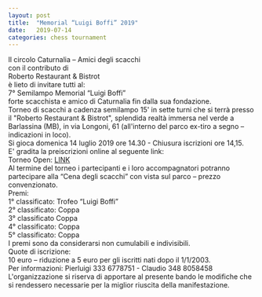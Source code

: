 ```yaml
---
layout: post
title:  "Memorial “Luigi Boffi” 2019"
date:   2019-07-14
categories: chess tournament
---
```

Il circolo Caturnalia – Amici degli scacchi  
con il contributo di  
Roberto Restaurant & Bistrot  
è lieto di invitare tutti al:  
7° Semilampo Memorial “Luigi Boffi”  
forte scacchista e amico di Caturnalia fin dalla sua fondazione.  
Torneo di scacchi a cadenza semilampo 15' in sette turni che si terrà presso il "Roberto Restaurant & Bistrot", splendida realtà immersa nel verde a Barlassina (MB), in via Longoni, 61 (all'interno del parco ex-tiro a segno – indicazioni in loco).  
Si gioca domenica 14 luglio 2019 ore 14.30 - Chiusura iscrizioni ore 14,15.  
E' gradita la preiscrizioni online al seguente link:  
Torneo Open: [LINK](http://vesus.org/tournaments/7deg-memorial-quotluigi-boffiquot/)  
Al termine del torneo i partecipanti e i loro accompagnatori potranno partecipare alla “Cena degli scacchi” con vista sul parco – prezzo convenzionato.  
Premi:  
1° classificato: Trofeo “Luigi Boffi”  
2° classificato: Coppa  
3° classificato  Coppa  
4° classificato: Coppa  
5° classificato: Coppa  
I premi sono da considerarsi non cumulabili e indivisibili.  
Quote di iscrizione:  
10 euro – riduzione a 5 euro per gli iscritti nati dopo il 1/1/2003.  
Per informazioni: Pierluigi 333 6778751 - Claudio 348 8058458  
L'organizzazione si riserva di apportare al presente bando le modifiche che si rendessero necessarie per la miglior riuscita della manifestazione.
